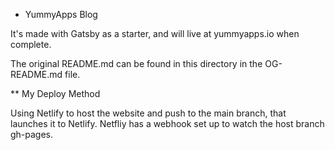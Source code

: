 * YummyApps Blog 

It's made with Gatsby as a starter, and will live at yummyapps.io when complete.

The original README.md can be found in this directory in the OG-README.md file.

** My Deploy Method

Using Netlify to host the website and push to the main branch, that launches it to Netlify. Netfliy has a webhook set up to watch the host branch gh-pages.
